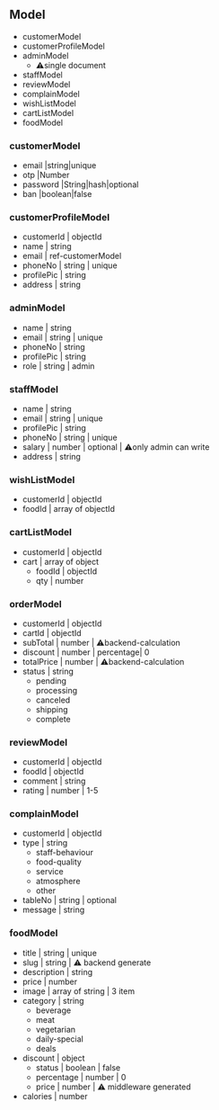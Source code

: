 ## Model

- customerModel
- customerProfileModel
- adminModel
  - ⚠️single document
- staffModel
- reviewModel
- complainModel
- wishListModel
- cartListModel
- foodModel

### customerModel

- email |string|unique
- otp |Number
- password |String|hash|optional
- ban |boolean|false

### customerProfileModel

- customerId | objectId
- name | string
- email | ref-customerModel
- phoneNo | string | unique
- profilePic | string
- address | string

### adminModel

- name | string
- email | string | unique
- phoneNo | string
- profilePic | string
- role | string | admin

### staffModel

- name | string
- email | string | unique
- profilePic | string
- phoneNo | string | unique
- salary | number | optional | ⚠️only admin can write
- address | string

### wishListModel

- customerId | objectId
- foodId | array of objectId

### cartListModel

- customerId | objectId
- cart | array of object
  - foodId | objectId
  - qty | number

### orderModel

- customerId | objectId
- cartId | objectId
- subTotal | number | ⚠️backend-calculation
- discount | number | percentage| 0
- totalPrice | number | ⚠️backend-calculation
- status | string
  - pending
  - processing
  - canceled
  - shipping
  - complete

### reviewModel

- customerId | objectId
- foodId | objectId
- comment | string
- rating | number | 1-5

### complainModel

- customerId | objectId
- type | string
  - staff-behaviour
  - food-quality
  - service
  - atmosphere
  - other
- tableNo | string | optional
- message | string

### foodModel

- title | string | unique
- slug | string | ⚠️ backend generate
- description | string
- price | number
- image | array of string | 3 item
- category | string
  - beverage
  - meat
  - vegetarian
  - daily-special
  - deals
- discount | object
  - status | boolean | false
  - percentage | number | 0
  - price | number | ⚠️ middleware generated
- calories | number

